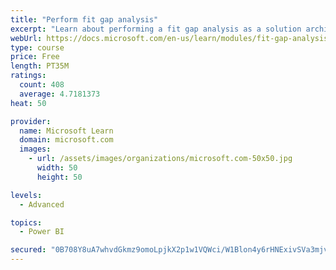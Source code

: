 ```yaml
---
title: "Perform fit gap analysis"
excerpt: "Learn about performing a fit gap analysis as a solution architect for Dynamics 365 and Microsoft Power Platform."
webUrl: https://docs.microsoft.com/en-us/learn/modules/fit-gap-analysis/
type: course
price: Free
length: PT35M
ratings:
  count: 408
  average: 4.7181373
heat: 50

provider:
  name: Microsoft Learn
  domain: microsoft.com
  images:
    - url: /assets/images/organizations/microsoft.com-50x50.jpg
      width: 50
      height: 50

levels:
  - Advanced

topics:
  - Power BI

secured: "0B708Y8uA7whvdGkmz9omoLpjkX2p1w1VQWci/W1Blon4y6rHNExivSVa3mjv8Dzh4jDIbI8siQhCvEG8NSbpxJ04fZOxcGeiSiKVGnpdrN8aqDvOMXM4RGxV/L5ApXkukkEtyzw3HwkllxuqNKMQx+xN/QsU4CZZQYXRXXIy0r/AqVy1y0+7z3l2DFkrKCpowAodeEn0rPwI8YV+lPnF7YrUeCpzZ+Cill3uFXteWQ7weHEO9AlF+qHv+ZDCOWytXc3S7YyTKDHu38YPdFs/hz5Lte9ILUnZKK/IF5DkZxSMfzQeMu5Awz/tLsd0npj1LmV5+KH/jkKJIFFQQ8UFwX2wdcZQTlYUFURHUzaXGwXdzVEZOxB4sw2XllOvh37frpAlSrTE/ol4/6pFiBp8mKuj6X9m4e/aHM7HwU+U9M=;BOTmut54K2FTojeMJIGQ1A=="
---
```



